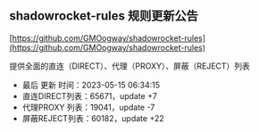 ## shadowrocket-rules 规则更新公告

[https://github.com/GMOogway/shadowrocket-rules](https://github.com/GMOogway/shadowrocket-rules)

提供全面的直连（DIRECT）、代理（PROXY）、屏蔽（REJECT）列表
- 最后 更新 时间：2023-05-15 06:34:15
- 直连DIRECT列表：65671，update +7
- 代理PROXY 列表：19041，update -7
- 屏蔽REJECT列表：60182，update +22